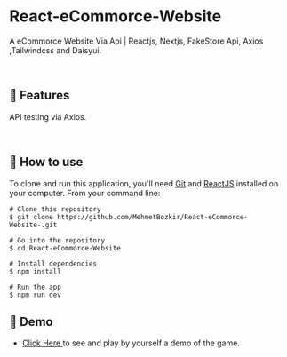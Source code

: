 # React-eCommorce-Website


A eCommorce Website Via Api | Reactjs, Nextjs, FakeStore Api, Axios ,Tailwindcss and Daisyui.


<p align="center"> 

<br> 
  
  :wrench: Features 
  --------------------------

  
API testing via Axios.
  
<br> 
 
  ## :book: How to use
To clone and run this application, you'll need [Git](https://git-scm.com/downloads) and [ReactJS](https://reactjs.org/docs/getting-started.html) installed on your computer. From your command line:

```
# Clone this repository
$ git clone https://github.com/MehmetBozkir/React-eCommorce-Website-.git

# Go into the repository
$ cd React-eCommorce-Website

# Install dependencies
$ npm install

# Run the app
$ npm run dev
```
## :link: Demo
  - <a target="_blank" href="https://react-ecommorce-website-x.netlify.app/"> Click Here </a> to see and play by yourself a demo of the game.

<br> 
